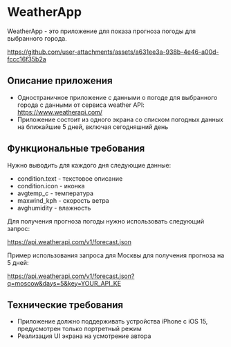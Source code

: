 # WeatherApp

WeatherApp - это приложение для показа прогноза погоды для выбранного города.

https://github.com/user-attachments/assets/a631ee3a-938b-4e46-a00d-fccc16f35b2a

## Описание приложения

- Одностраничное приложение с данными о погоде для выбранного города с данными от сервиса weather API: https://www.weatherapi.com/
- Приложение состоит из одного экрана со списком погодных данных на ближайшие 5 дней, включая сегодняшний день

## Функциональные требования

Нужно выводить для каждого дня следующие данные:  
- condition.text - текстовое описание 
- condition.icon - иконка 
- avgtemp_c - температура 
- maxwind_kph - скорость ветра 
- avghumidity - влажность 

Для получения прогноза погоды нужно использовать следующий запрос:

https://api.weatherapi.com/v1/forecast.json

Пример использования запроса для Москвы для получения прогноза на 5 дней:

https://api.weatherapi.com/v1/forecast.json?q=moscow&days=5&key=YOUR_API_KE

## Технические требования

- Приложение должно поддерживать устройства iPhone с iOS 15, предусмотрен только портретный режим
- Реализация UI экрана на усмотрение автора

